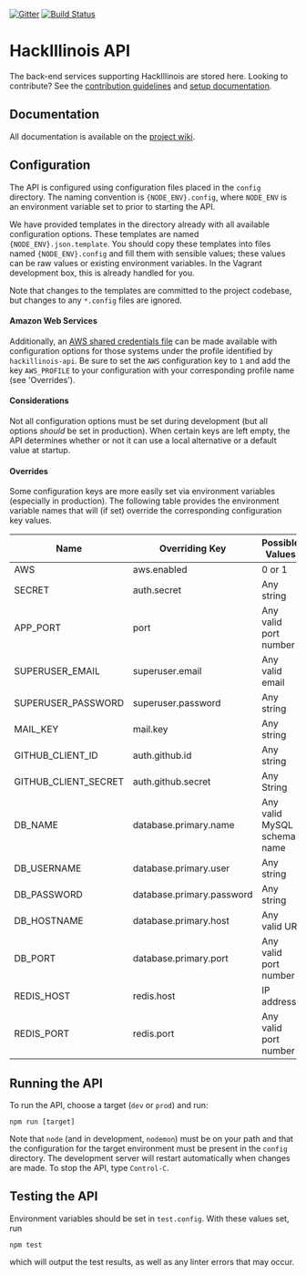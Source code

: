 [![Gitter](https://badges.gitter.im/Join%20Chat.svg)](https://gitter.im/HackIllinois/api?utm_source=badge&utm_medium=badge)
[![Build Status](https://travis-ci.org/HackIllinois/api.svg?branch=staging)](https://travis-ci.org/HackIllinois/api)

# HackIllinois API

The back-end services supporting HackIllinois are stored here. Looking to
contribute? See the [contribution guidelines](/CONTRIBUTING.md) and [setup documentation](/SETUP.md).

## Documentation

All documentation is available on the [project wiki](https://github.com/HackIllinois/api/wiki).

## Configuration

The API is configured using configuration files placed in the `config` directory. The
naming convention is `{NODE_ENV}.config`, where `NODE_ENV` is an environment variable
set to prior to starting the API.

We have provided templates in the directory already with all available configuration options.
These templates are named `{NODE_ENV}.json.template`. You should copy these templates into
files named `{NODE_ENV}.config` and fill them with sensible values; these values can be raw
values or existing environment variables. In the Vagrant development box, this
is already handled for you.

Note that changes to the templates are committed to the project codebase, but
changes to any `*.config` files are ignored.

#### Amazon Web Services

Additionally, an [AWS shared credentials file](http://docs.aws.amazon.com/AWSJavaScriptSDK/guide/node-configuring.html)
can be made available with configuration options for those systems under the profile
identified by `hackillinois-api`. Be sure to set the `AWS` configuration key to `1` and
add the key `AWS_PROFILE` to your configuration with your corresponding profile name (see 'Overrides').

#### Considerations

Not all configuration options must be set during development (but all options _should_
be set in production). When certain keys are left empty, the API determines whether
or not it can use a local alternative or a default value at startup.

#### Overrides

Some configuration keys are more easily set via environment variables (especially in production). The
following table provides the environment variable names that will (if set) override the corresponding
configuration key values.

| Name | Overriding Key | Possible Values |
| ---- | --- | --------------- |
| AWS | aws.enabled |0 or 1 |
| SECRET | auth.secret | Any string |
| APP_PORT | port | Any valid port number |
| SUPERUSER_EMAIL | superuser.email | Any valid email |
| SUPERUSER_PASSWORD | superuser.password | Any string |
| MAIL_KEY | mail.key | Any string |
| GITHUB_CLIENT_ID | auth.github.id | Any string |
| GITHUB_CLIENT_SECRET | auth.github.secret | Any String |
| DB_NAME | database.primary.name | Any valid MySQL schema name |
| DB_USERNAME | database.primary.user | Any string |
| DB_PASSWORD | database.primary.password | Any string |
| DB_HOSTNAME | database.primary.host | Any valid URI |
| DB_PORT | database.primary.port | Any valid port number |
| REDIS_HOST | redis.host | IP address |
| REDIS_PORT | redis.port | Any valid port number |

## Running the API

To run the API, choose a target (`dev` or `prod`) and run:
```
npm run [target]
```

Note that `node` (and in development, `nodemon`) must be on your path and that the configuration
for the target environment must be present in the `config` directory. The development server will
restart automatically when changes are made. To stop the API, type `Control-C`.

## Testing the API

Environment variables should be set in `test.config`. With these values set, run

``` shell
npm test
```

which will output the test results, as well as any linter errors that may occur.
